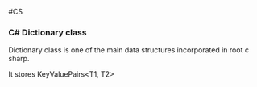 #CS 

### C\#  Dictionary class

Dictionary class is one of the main data structures incorporated in root c sharp. 

It stores KeyValuePairs\<T1, T2\>